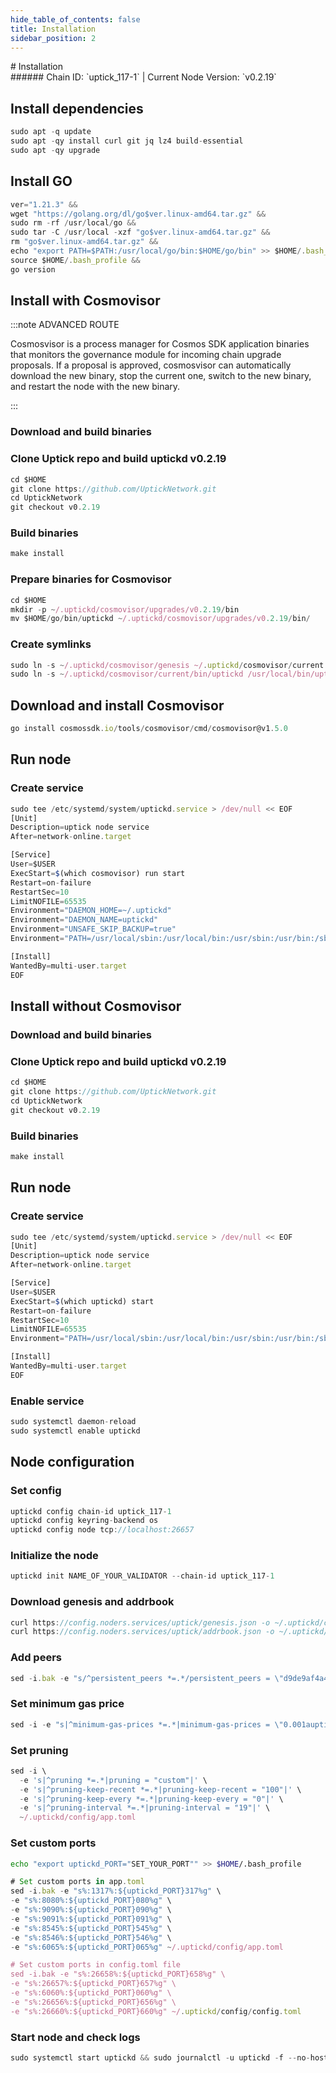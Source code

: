 ```yaml
---
hide_table_of_contents: false
title: Installation
sidebar_position: 2
---
```


<div class="h1-with-icon icon-uptick">
# Installation
</div>
###### Chain ID: `uptick_117-1` | Current Node Version: `v0.2.19`

## Install dependencies

```js
sudo apt -q update
sudo apt -qy install curl git jq lz4 build-essential
sudo apt -qy upgrade
```

## Install GO
```js
ver="1.21.3" &&
wget "https://golang.org/dl/go$ver.linux-amd64.tar.gz" &&
sudo rm -rf /usr/local/go &&
sudo tar -C /usr/local -xzf "go$ver.linux-amd64.tar.gz" &&
rm "go$ver.linux-amd64.tar.gz" &&
echo "export PATH=$PATH:/usr/local/go/bin:$HOME/go/bin" >> $HOME/.bash_profile &&
source $HOME/.bash_profile &&
go version
```

## Install with Cosmovisor
:::note ADVANCED ROUTE

Cosmosvisor is a process manager for Cosmos SDK application binaries that monitors the governance module for incoming chain upgrade proposals. If a proposal is approved, cosmosvisor can automatically download the new binary, stop the current one, switch to the new binary, and restart the node with the new binary.

:::
### Download and build binaries
### Clone Uptick repo and build uptickd v0.2.19
```js
cd $HOME
git clone https://github.com/UptickNetwork.git
cd UptickNetwork
git checkout v0.2.19
```

### Build binaries
```js
make install
```
### Prepare binaries for Cosmovisor
```js
cd $HOME
mkdir -p ~/.uptickd/cosmovisor/upgrades/v0.2.19/bin
mv $HOME/go/bin/uptickd ~/.uptickd/cosmovisor/upgrades/v0.2.19/bin/
```

### Create symlinks
```js
sudo ln -s ~/.uptickd/cosmovisor/genesis ~/.uptickd/cosmovisor/current -f
sudo ln -s ~/.uptickd/cosmovisor/current/bin/uptickd /usr/local/bin/uptickd -f
```

## Download and install Cosmovisor
```js
go install cosmossdk.io/tools/cosmovisor/cmd/cosmovisor@v1.5.0
```

## Run node
### Create service
```js
sudo tee /etc/systemd/system/uptickd.service > /dev/null << EOF
[Unit]
Description=uptick node service
After=network-online.target

[Service]
User=$USER
ExecStart=$(which cosmovisor) run start
Restart=on-failure
RestartSec=10
LimitNOFILE=65535
Environment="DAEMON_HOME=~/.uptickd"
Environment="DAEMON_NAME=uptickd"
Environment="UNSAFE_SKIP_BACKUP=true"
Environment="PATH=/usr/local/sbin:/usr/local/bin:/usr/sbin:/usr/bin:/sbin:/bin:/usr/games:/usr/local/games:/snap/bin:~/.uptickd/cosmovisor/current/bin"

[Install]
WantedBy=multi-user.target
EOF
```

## Install without Cosmovisor

### Download and build binaries
### Clone Uptick repo and build uptickd v0.2.19
```js
cd $HOME
git clone https://github.com/UptickNetwork.git
cd UptickNetwork
git checkout v0.2.19
```

### Build binaries
```js
make install
```

## Run node
### Create service
```js
sudo tee /etc/systemd/system/uptickd.service > /dev/null << EOF
[Unit]
Description=uptick node service
After=network-online.target

[Service]
User=$USER
ExecStart=$(which uptickd) start
Restart=on-failure
RestartSec=10
LimitNOFILE=65535
Environment="PATH=/usr/local/sbin:/usr/local/bin:/usr/sbin:/usr/bin:/sbin:/bin:/usr/games:/usr/local/games:/snap/bin"

[Install]
WantedBy=multi-user.target
EOF
```

### Enable service
```js
sudo systemctl daemon-reload
sudo systemctl enable uptickd
```

## Node configuration
### Set config
```js
uptickd config chain-id uptick_117-1
uptickd config keyring-backend os
uptickd config node tcp://localhost:26657
```

### Initialize the node
```js
uptickd init NAME_OF_YOUR_VALIDATOR --chain-id uptick_117-1
```

### Download genesis and addrbook
```js
curl https://config.noders.services/uptick/genesis.json -o ~/.uptickd/config/genesis.json
curl https://config.noders.services/uptick/addrbook.json -o ~/.uptickd/config/addrbook.json
```
### Add peers
```js
sed -i.bak -e "s/^persistent_peers *=.*/persistent_peers = \"d9de9af4a4e9092dd29ea833ef4960b97798ba18@uptick-rpc.noders.services:24656\"/" ~/.uptickd/config/config.toml
```

### Set minimum gas price
```js
sed -i -e "s|^minimum-gas-prices *=.*|minimum-gas-prices = \"0.001auptick\"|" ~/.uptickd/config/app.toml
```
### Set pruning
```js
sed -i \
  -e 's|^pruning *=.*|pruning = "custom"|' \
  -e 's|^pruning-keep-recent *=.*|pruning-keep-recent = "100"|' \
  -e 's|^pruning-keep-every *=.*|pruning-keep-every = "0"|' \
  -e 's|^pruning-interval *=.*|pruning-interval = "19"|' \
  ~/.uptickd/config/app.toml
```

### Set custom ports

```bash
echo "export uptickd_PORT="SET_YOUR_PORT"" >> $HOME/.bash_profile
```

```js
# Set custom ports in app.toml
sed -i.bak -e "s%:1317%:${uptickd_PORT}317%g" \
-e "s%:8080%:${uptickd_PORT}080%g" \
-e "s%:9090%:${uptickd_PORT}090%g" \
-e "s%:9091%:${uptickd_PORT}091%g" \
-e "s%:8545%:${uptickd_PORT}545%g" \
-e "s%:8546%:${uptickd_PORT}546%g" \
-e "s%:6065%:${uptickd_PORT}065%g" ~/.uptickd/config/app.toml

# Set custom ports in config.toml file
sed -i.bak -e "s%:26658%:${uptickd_PORT}658%g" \
-e "s%:26657%:${uptickd_PORT}657%g" \
-e "s%:6060%:${uptickd_PORT}060%g" \
-e "s%:26656%:${uptickd_PORT}656%g" \
-e "s%:26660%:${uptickd_PORT}660%g" ~/.uptickd/config/config.toml
```

### Start node and check logs
```js
sudo systemctl start uptickd && sudo journalctl -u uptickd -f --no-hostname -o cat
```
